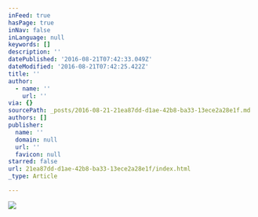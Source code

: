 ```yaml
---
inFeed: true
hasPage: true
inNav: false
inLanguage: null
keywords: []
description: ''
datePublished: '2016-08-21T07:42:33.049Z'
dateModified: '2016-08-21T07:42:25.422Z'
title: ''
author:
  - name: ''
    url: ''
via: {}
sourcePath: _posts/2016-08-21-21ea87dd-d1ae-42b8-ba33-13ece2a28e1f.md
authors: []
publisher:
  name: ''
  domain: null
  url: ''
  favicon: null
starred: false
url: 21ea87dd-d1ae-42b8-ba33-13ece2a28e1f/index.html
_type: Article

---
```

![](https://the-grid-user-content.s3-us-west-2.amazonaws.com/bdac4717-8b68-4adc-a920-f1f201d769a7.jpg)
